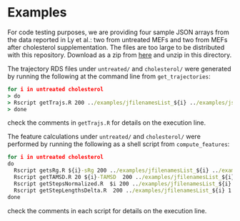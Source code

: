 # Examples

For code testing purposes, we are providing four sample JSON arrays from the data reported in Ly et al.: two from untreated MEFs and two from MEFs after cholesterol supplementation. The files are too large to be distributed with this repository. Download as a zip from [here](https://drive.google.com/file/d/1zkg7y0nb76hZiEosA3w9jnt60qIlpaz0/view?usp=sharing) and unzip in this directory.

The trajectory RDS files under `untreated/` and `cholesterol/` were generated by running the following at the command line from `get_trajectories`:
```bat
for i in untreated cholesterol
> do
> Rscript getTrajs.R 200 ../examples/jfilenamesList_${i} ../examples/jsonFiles ../examples/$i json > ../examples/out.traj.$i 2>&1 &
> done
```
check the comments in `getTrajs.R` for details on the execution line.

The feature calculations under `untreated/` and `cholesterol/` were performed by running the following as a shell script from `compute_features`: 
```bat
for i in untreated cholesterol
do
  Rscript getsRg.R ${i}-sRg 200 ../examples/jfilenamesList_${i} ../examples/$i ../examples/$i > out.srg.$i 2>&1 &
  Rscript getTAMSD.R 20 ${i}-TAMSD  200 ../examples/jfilenamesList_${i} ../examples/$i ../examples/$i > out.tamsd.$i 2>&1 &
  Rscript getStepsNormalized.R  $i 200 ../examples/jfilenamesList_${i} ../examples/$i ../examples/$i > out.stepnorm.$i 2>&1 &
  Rscript getStepLengthsDelta.R  200 ../examples/jfilenamesList_${i} 1 ../examples/$i ../examples/$i > out.steplen.$i 2>&1 &
done
```
check the comments in each script for details on the execution line.
